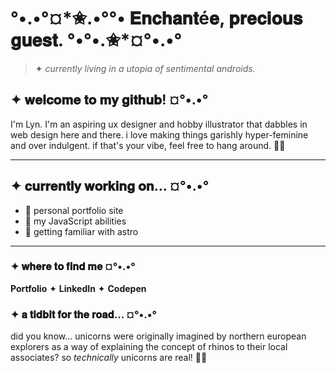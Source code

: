 <h1> °•.•°¤*✬.•°°• 𝐄𝐧𝐜𝐡𝐚𝐧𝐭é𝐞, 𝐩𝐫𝐞𝐜𝐢𝐨𝐮𝐬 𝐠𝐮𝐞𝐬𝐭. °•°•.✬*¤°•.•° </h1>

> ✦ *currently living in a utopia of sentimental androids.*

## ✦ 𝐰𝐞𝐥𝐜𝐨𝐦𝐞 𝐭𝐨 𝐦𝐲 𝐠𝐢𝐭𝐡𝐮𝐛! ¤°•.•°
I'm Lyn. I'm an aspiring ux designer and hobby illustrator that dabbles in web design here and there.
i love making things garishly hyper-feminine and over indulgent. if that's your vibe, feel free to hang around. 🎀✨

---

##  ✦ 𝐜𝐮𝐫𝐫𝐞𝐧𝐭𝐥𝐲 𝐰𝐨𝐫𝐤𝐢𝐧𝐠 𝐨𝐧... ¤°•.•°
- 🎀 personal portfolio site
- 🎀 my JavaScript abilities
- 🎀 getting familiar with astro
 
---

### ✦ 𝐰𝐡𝐞𝐫𝐞 𝐭𝐨 𝐟𝐢𝐧𝐝 𝐦𝐞 ¤°•.•°
**Portfolio**  ✦  **LinkedIn**  ✦  **Codepen**

### ✦ 𝐚 𝐭𝐢𝐝𝐛𝐢𝐭 𝐟𝐨𝐫 𝐭𝐡𝐞 𝐫𝐨𝐚𝐝... ¤°•.•°
did you know... unicorns were originally imagined by northern european explorers as a way of explaining the concept of rhinos to their local associates? 
so *technically* unicorns are real! 🦄✨

